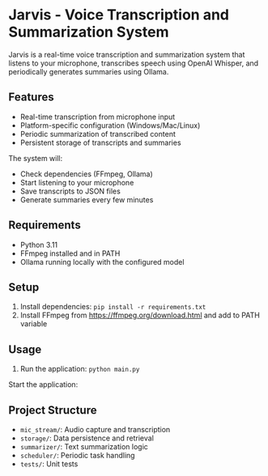 # Jarvis - Voice Transcription and Summarization System

Jarvis is a real-time voice transcription and summarization system that listens to your microphone, transcribes speech using OpenAI Whisper, and periodically generates summaries using Ollama.

## Features

- Real-time transcription from microphone input
- Platform-specific configuration (Windows/Mac/Linux)
- Periodic summarization of transcribed content
- Persistent storage of transcripts and summaries

The system will:
- Check dependencies (FFmpeg, Ollama)
- Start listening to your microphone
- Save transcripts to JSON files
- Generate summaries every few minutes

## Requirements

- Python 3.11
- FFmpeg installed and in PATH
- Ollama running locally with the configured model

## Setup

1. Install dependencies: `pip install -r requirements.txt`
2. Install FFmpeg from https://ffmpeg.org/download.html and add to PATH variable

## Usage

1. Run the application: `python main.py`

Start the application:

## Project Structure

- `mic_stream/`: Audio capture and transcription
- `storage/`: Data persistence and retrieval
- `summarizer/`: Text summarization logic
- `scheduler/`: Periodic task handling
- `tests/`: Unit tests
